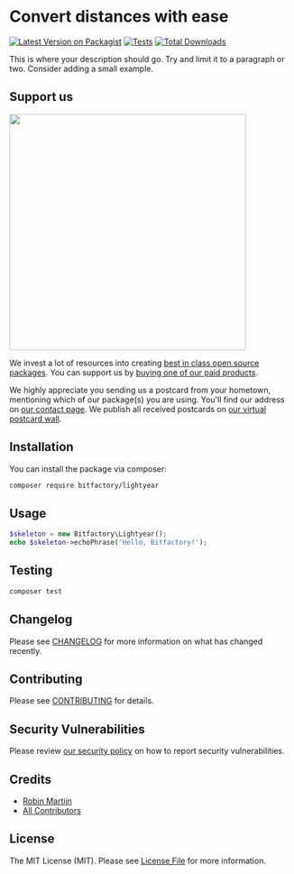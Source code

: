 # Convert distances with ease

[![Latest Version on Packagist](https://img.shields.io/packagist/v/bitfactory/lightyear.svg?style=flat-square)](https://packagist.org/packages/bitfactory/lightyear)
[![Tests](https://img.shields.io/github/actions/workflow/status/bitfactory/lightyear/run-tests.yml?branch=main&label=tests&style=flat-square)](https://github.com/bitfactory/lightyear/actions/workflows/run-tests.yml)
[![Total Downloads](https://img.shields.io/packagist/dt/bitfactory/lightyear.svg?style=flat-square)](https://packagist.org/packages/bitfactory/lightyear)

This is where your description should go. Try and limit it to a paragraph or two. Consider adding a small example.

## Support us

[<img src="https://github-ads.s3.eu-central-1.amazonaws.com/lightyear.jpg?t=1" width="419px" />](https://spatie.be/github-ad-click/lightyear)

We invest a lot of resources into creating [best in class open source packages](https://spatie.be/open-source). You can support us by [buying one of our paid products](https://spatie.be/open-source/support-us).

We highly appreciate you sending us a postcard from your hometown, mentioning which of our package(s) you are using. You'll find our address on [our contact page](https://spatie.be/about-us). We publish all received postcards on [our virtual postcard wall](https://spatie.be/open-source/postcards).

## Installation

You can install the package via composer:

```bash
composer require bitfactory/lightyear
```

## Usage

```php
$skeleton = new Bitfactory\Lightyear();
echo $skeleton->echoPhrase('Hello, Bitfactory!');
```

## Testing

```bash
composer test
```

## Changelog

Please see [CHANGELOG](CHANGELOG.md) for more information on what has changed recently.

## Contributing

Please see [CONTRIBUTING](https://github.com/spatie/.github/blob/main/CONTRIBUTING.md) for details.

## Security Vulnerabilities

Please review [our security policy](../../security/policy) on how to report security vulnerabilities.

## Credits

- [Robin Martijn](https://github.com/bitfactory-robin-martijn)
- [All Contributors](../../contributors)

## License

The MIT License (MIT). Please see [License File](LICENSE.md) for more information.
